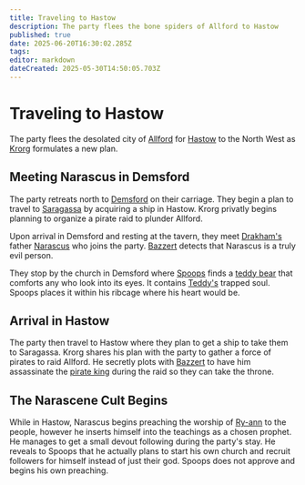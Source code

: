 ```yaml
---
title: Traveling to Hastow
description: The party flees the bone spiders of Allford to Hastow
published: true
date: 2025-06-20T16:30:02.285Z
tags: 
editor: markdown
dateCreated: 2025-05-30T14:50:05.703Z
---
```


# Traveling to Hastow
The party flees the desolated city of [Allford](/locations/Mardun/Allford) for [Hastow](/locations/Mardun/Hastow) to the North West as [Krorg](/characters/krorg) formulates a new plan.


## Meeting Narascus in Demsford
The party retreats north to [Demsford](/locations/Mardun/demsford) on their carriage. They begin a plan to travel to [Saragassa](/locations/Mardun/Saragassa) by acquiring a ship in Hastow. Krorg privatly begins planning to organize a pirate raid to plunder Allford.

Upon arrival in Demsford and resting at the tavern, they meet [Drakham's](/characters/drakham) father [Narascus](/characters/Narascus) who joins the party. [Bazzert](/characters/bazzert) detects that Narascus is a truly evil person.

They stop by the church in Demsford where [Spoops](/characters/spoops) finds a [teddy bear](/items/Teddy-Bear-Heart) that comforts any who look into its eyes. It contains [Teddy's](/characters/teddy) trapped soul. Spoops places it within his ribcage where his heart would be.


## Arrival in Hastow
The party then travel to Hastow where they plan to get a ship to take them to Saragassa. Krorg shares his plan with the party to gather a force of pirates to raid Allford. He secretly plots with [Bazzert](/characters/bazzert) to have him assassinate the [pirate king](/characters/pirate-king) during the raid so they can take the throne.



## The Narascene Cult Begins
While in Hastow, Narascus begins preaching the worship of [Ry-ann](/characters/spoops) to the people, however he inserts himself into the teachings as a chosen prophet. He manages to get a small devout following during the party's stay. He reveals to Spoops that he actually plans to start his own church and recruit followers for himself instead of just their god. Spoops does not approve and begins his own preaching.